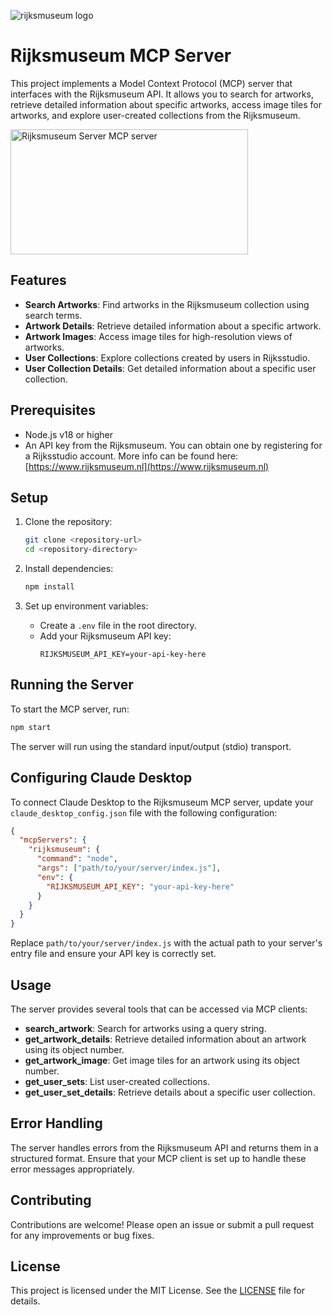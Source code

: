 ![rijksmuseum logo](https://upload.wikimedia.org/wikipedia/commons/thumb/d/d1/Logo_Rijksmuseum.svg/799px-Logo_Rijksmuseum.svg.png)

# Rijksmuseum MCP Server

This project implements a Model Context Protocol (MCP) server that interfaces with the Rijksmuseum API. It allows you to search for artworks, retrieve detailed information about specific artworks, access image tiles for artworks, and explore user-created collections from the Rijksmuseum.

<a href="https://glama.ai/mcp/servers/4rmiexp64y"><img width="380" height="200" src="https://glama.ai/mcp/servers/4rmiexp64y/badge" alt="Rijksmuseum Server MCP server" /></a>

## Features

- **Search Artworks**: Find artworks in the Rijksmuseum collection using search terms.
- **Artwork Details**: Retrieve detailed information about a specific artwork.
- **Artwork Images**: Access image tiles for high-resolution views of artworks.
- **User Collections**: Explore collections created by users in Rijksstudio.
- **User Collection Details**: Get detailed information about a specific user collection.

## Prerequisites

- Node.js v18 or higher
- An API key from the Rijksmuseum. You can obtain one by registering for a Rijksstudio account. More info can be found here: [https://www.rijksmuseum.nl](https://www.rijksmuseum.nl)

## Setup

1. Clone the repository:
   ```bash
   git clone <repository-url>
   cd <repository-directory>
   ```

2. Install dependencies:
   ```bash
   npm install
   ```

3. Set up environment variables:
   - Create a `.env` file in the root directory.
   - Add your Rijksmuseum API key:
     ```
     RIJKSMUSEUM_API_KEY=your-api-key-here
     ```

## Running the Server

To start the MCP server, run:

```bash
npm start
```

The server will run using the standard input/output (stdio) transport.

## Configuring Claude Desktop

To connect Claude Desktop to the Rijksmuseum MCP server, update your `claude_desktop_config.json` file with the following configuration:

```json
{
  "mcpServers": {
    "rijksmuseum": {
      "command": "node",
      "args": ["path/to/your/server/index.js"],
      "env": {
        "RIJKSMUSEUM_API_KEY": "your-api-key-here"
      }
    }
  }
}
```

Replace `path/to/your/server/index.js` with the actual path to your server's entry file and ensure your API key is correctly set.

## Usage

The server provides several tools that can be accessed via MCP clients:

- **search_artwork**: Search for artworks using a query string.
- **get_artwork_details**: Retrieve detailed information about an artwork using its object number.
- **get_artwork_image**: Get image tiles for an artwork using its object number.
- **get_user_sets**: List user-created collections.
- **get_user_set_details**: Retrieve details about a specific user collection.

## Error Handling

The server handles errors from the Rijksmuseum API and returns them in a structured format. Ensure that your MCP client is set up to handle these error messages appropriately.

## Contributing

Contributions are welcome! Please open an issue or submit a pull request for any improvements or bug fixes.

## License

This project is licensed under the MIT License. See the [LICENSE](LICENSE) file for details.


